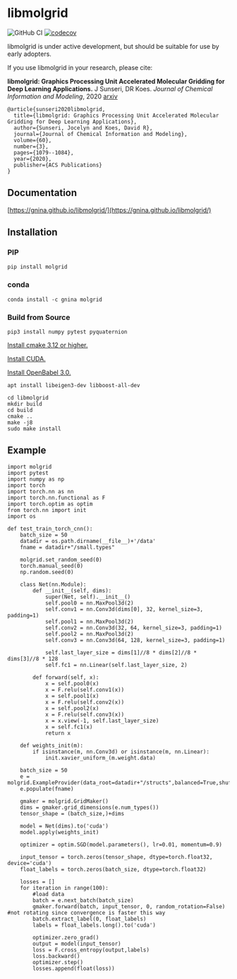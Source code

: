 libmolgrid
==========
![GitHub CI](https://github.com/gnina/libmolgrid/actions/workflows/ci.yml/badge.svg)
[![codecov](https://codecov.io/gh/gnina/libmolgrid/branch/master/graph/badge.svg?token=gUFisf34rf)](https://codecov.io/gh/gnina/libmolgrid)

libmolgrid is under active development, but should be suitable for use by early adopters.

If you use libmolgrid in your research, please cite:

**libmolgrid: Graphics Processing Unit Accelerated Molecular Gridding for Deep Learning Applications.** J Sunseri, DR Koes. *Journal of Chemical Information and Modeling*, 2020 [arxiv](https://arxiv.org/pdf/1912.04822.pdf)

```
@article{sunseri2020libmolgrid,
  title={libmolgrid: Graphics Processing Unit Accelerated Molecular Gridding for Deep Learning Applications},
  author={Sunseri, Jocelyn and Koes, David R},
  journal={Journal of Chemical Information and Modeling},
  volume={60},
  number={3},
  pages={1079--1084},
  year={2020},
  publisher={ACS Publications}
}
```

## Documentation

[https://gnina.github.io/libmolgrid/](https://gnina.github.io/libmolgrid/)

## Installation

### PIP

```pip install molgrid```

### conda
```conda install -c gnina molgrid```

### Build from Source

```apt install git build-essential libboost-all-dev python3-pip rapidjson-dev
pip3 install numpy pytest pyquaternion
```

[Install cmake 3.12 or higher.](https://cmake.org/install/)

[Install CUDA.](https://developer.nvidia.com/cuda-downloads)

[Install OpenBabel 3.0.](https://github.com/openbabel/openbabel)

`apt install libeigen3-dev libboost-all-dev`

```git clone https://github.com/gnina/libmolgrid.git
cd libmolgrid
mkdir build
cd build
cmake ..
make -j8
sudo make install
```




## Example
```
import molgrid
import pytest
import numpy as np
import torch
import torch.nn as nn
import torch.nn.functional as F
import torch.optim as optim
from torch.nn import init
import os

def test_train_torch_cnn():
    batch_size = 50
    datadir = os.path.dirname(__file__)+'/data'
    fname = datadir+"/small.types"

    molgrid.set_random_seed(0)
    torch.manual_seed(0)
    np.random.seed(0)

    class Net(nn.Module):
        def __init__(self, dims):
            super(Net, self).__init__()
            self.pool0 = nn.MaxPool3d(2)
            self.conv1 = nn.Conv3d(dims[0], 32, kernel_size=3, padding=1)
            self.pool1 = nn.MaxPool3d(2)
            self.conv2 = nn.Conv3d(32, 64, kernel_size=3, padding=1)
            self.pool2 = nn.MaxPool3d(2)
            self.conv3 = nn.Conv3d(64, 128, kernel_size=3, padding=1)

            self.last_layer_size = dims[1]//8 * dims[2]//8 * dims[3]//8 * 128
            self.fc1 = nn.Linear(self.last_layer_size, 2)

        def forward(self, x):
            x = self.pool0(x)
            x = F.relu(self.conv1(x))
            x = self.pool1(x)
            x = F.relu(self.conv2(x))
            x = self.pool2(x)
            x = F.relu(self.conv3(x))
            x = x.view(-1, self.last_layer_size)
            x = self.fc1(x)
            return x

    def weights_init(m):
        if isinstance(m, nn.Conv3d) or isinstance(m, nn.Linear):
            init.xavier_uniform_(m.weight.data)

    batch_size = 50
    e = molgrid.ExampleProvider(data_root=datadir+"/structs",balanced=True,shuffle=True)
    e.populate(fname)

    gmaker = molgrid.GridMaker()
    dims = gmaker.grid_dimensions(e.num_types())
    tensor_shape = (batch_size,)+dims

    model = Net(dims).to('cuda')
    model.apply(weights_init)

    optimizer = optim.SGD(model.parameters(), lr=0.01, momentum=0.9)

    input_tensor = torch.zeros(tensor_shape, dtype=torch.float32, device='cuda')
    float_labels = torch.zeros(batch_size, dtype=torch.float32)

    losses = []
    for iteration in range(100):
        #load data
        batch = e.next_batch(batch_size)
        gmaker.forward(batch, input_tensor, 0, random_rotation=False) #not rotating since convergence is faster this way
        batch.extract_label(0, float_labels)
        labels = float_labels.long().to('cuda')

        optimizer.zero_grad()
        output = model(input_tensor)
        loss = F.cross_entropy(output,labels)
        loss.backward()
        optimizer.step()
        losses.append(float(loss))

```

